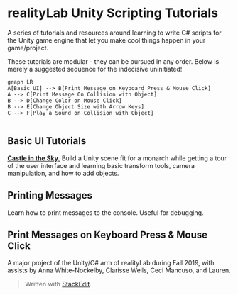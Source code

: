 

# realityLab Unity Scripting Tutorials

A series of tutorials and resources around learning to write C# scripts for the Unity game engine that let you make cool things happen in your game/project.

These tutorials are modular - they can be pursued in any order. Below is merely a suggested sequence for the indecisive uninitiated!


```mermaid
graph LR
A[Basic UI] --> B[Print Message on Keyboard Press & Mouse Click]
A --> C[Print Message On Collision with Object]
B --> D[Change Color on Mouse Click]
B --> E[Change Object Size with Arrow Keys]
C --> F[Play a Sound on Collision with Object]


```

## Basic UI Tutorials

 **[Castle in the  Sky.](https://www.youtube.com/watch?v=14N5oHBaOSE&feature=youtu.be)** Build a Unity scene fit for a monarch while getting a tour of the user interface and learning basic transform tools, camera manipulation, and how to add objects.

## Printing Messages
Learn how to print messages to the console. Useful for debugging. 




## Print Messages on Keyboard Press & Mouse Click






A major project of the Unity/C# arm of realityLab during Fall 2019, with assists by Anna White-Nockelby, Clarisse Wells, Ceci Mancuso, and Lauren.




> Written with [StackEdit](https://stackedit.io/).
<!--stackedit_data:
eyJoaXN0b3J5IjpbNDQ3NTE1NTAxXX0=
-->